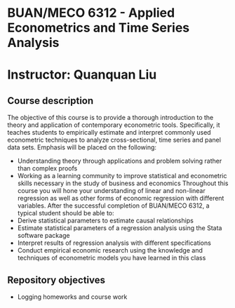 # BUAN/MECO 6312 - Applied Econometrics and Time Series Analysis

# Instructor: Quanquan Liu

## Course description

The objective of this course is to provide a thorough introduction to the theory and application of contemporary econometric tools. Specifically, it teaches students to empirically estimate and interpret commonly used econometric techniques to analyze cross-sectional, time series and panel data sets. Emphasis will be placed on the following:
* Understanding theory through applications and problem solving rather than complex proofs
* Working as a learning community to improve statistical and econometric skills necessary in the study of business and economics
Throughout this course you will hone your understanding of linear and non-linear regression as well as other forms of economic regression with different variables. After the successful completion of BUAN/MECO 6312, a typical student should be able to:
* Derive statistical parameters to estimate causal relationships
* Estimate statistical parameters of a regression analysis using the Stata software package
* Interpret results of regression analysis with different specifications
* Conduct empirical economic research using the knowledge and techniques of econometric models you have learned in this class

## Repository objectives
 
* Logging homeworks and course work
